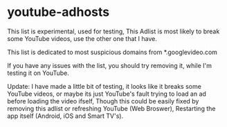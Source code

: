 # youtube-adhosts
This list is experimental, used for testing, This Adlist is most likely to break some YouTube videos, use the other one that I have.

This list is dedicated to most suspicious domains from *.googlevideo.com

If you have any issues with the list, you should try removing it, while I'm testing it on YouTube.

Update: I have made a little bit of testing, it looks like it breaks some YouTube videos, or maybe its just YouTube's fault trying to load an ad before loading the video ifself, Though this could be easily fixed by removing this adlist or refreshing YouTube (Web Broswer), Restarting the app itself (Android, iOS and Smart TV's).
